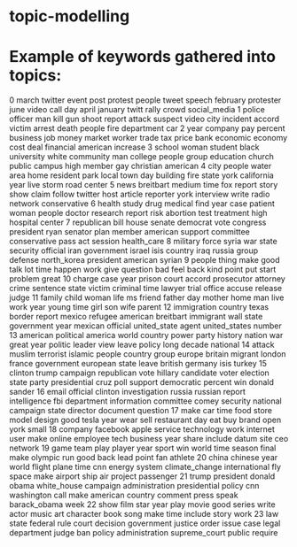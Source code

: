 # topic-modelling

# Example of keywords gathered into topics: 

0		march twitter event post protest people tweet speech february protester june video call day april january twitt rally crowd social_media 
1		police officer man kill gun shoot report attack suspect video city incident accord victim arrest death people fire department car 
2		year company pay percent business job money market worker trade tax price bank economic economy cost deal financial american increase 
3		school woman student black university white community man college people group education church public campus high member gay christian american 
4		city people water area home resident park local town day building fire state york california year live storm road center 
5		news breitbart medium time fox report story show claim follow twitter host article reporter york interview write radio network conservative 
6		health study drug medical find year case patient woman people doctor research report risk abortion test treatment high hospital center 
7		republican bill house senate democrat vote congress president ryan senator plan member american support committee conservative pass act session health_care 
8		military force syria war state security official iran government israel isis country iraq russia group defense north_korea president american syrian 
9 	people thing make good talk lot time happen work give question bad feel back kind point put start problem great 
10	charge case year prison court accord prosecutor attorney crime sentence state victim criminal time lawyer trial office accuse release judge 
11	family child woman life ms friend father day mother home man live work year young time girl son wife parent 
12	immigration country texas border report mexico refugee american breitbart immigrant wall state government year mexican official united_state agent united_states number 
13	american political america world country power party history nation war great year politic leader view leave policy long decade national 
14	attack muslim terrorist islamic people country group europe britain migrant london france government european state leave british germany isis turkey 
15 	clinton trump campaign republican vote hillary candidate voter election state party presidential cruz poll support democratic percent win donald sander 
16	email official clinton investigation russia russian report intelligence fbi department information committee comey security national campaign state director document question 
17	make car time food store model design good tesla year wear sell restaurant day eat buy brand open york small 
18	company facebook apple service technology work internet user make online employee tech business year share include datum site ceo network 
19	game team play player year sport win world time season final make olympic run good back lead point fan athlete 
20	china chinese year world flight plane time cnn energy system climate_change international fly space make airport ship air project passenger 
21	trump president donald obama white_house campaign administration presidential policy cnn washington call make american country comment press speak barack_obama week 
22	show film star year play movie good series write actor music art character book song make time include story work 
23	law state federal rule court decision government justice order issue case legal department judge ban policy administration supreme_court public require
